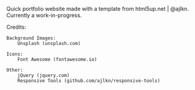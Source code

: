 Quick portfolio website made with a template from html5up.net | @ajlkn.
Currently a work-in-progress.

Credits:

	Background Images:
		Unsplash (unsplash.com)

	Icons:
		Font Awesome (fontawesome.io)

	Other:
		jQuery (jquery.com)
		Responsive Tools (github.com/ajlkn/responsive-tools)